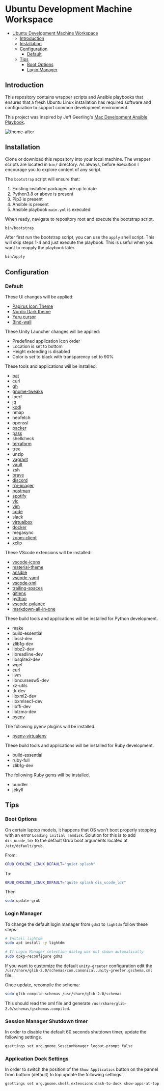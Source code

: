 # Ubuntu Development Machine Workspace

- [Ubuntu Development Machine Workspace](#ubuntu-development-machine-workspace)
  - [Introduction](#introduction)
  - [Installation](#installation)
  - [Configuration](#configuration)
    - [Default](#default)
  - [Tips](#tips)
    - [Boot Options](#boot-options)
    - [Login Manager](#login-manager)


## Introduction

This repository contains wrapper scripts and Ansible playbooks that ensures that a fresh Ubuntu Linux installation has required software and configuration to support common development environment.

This project was inspired by Jeff Geerling's [Mac Development Ansible Playbook](https://github.com/geerlingguy/mac-dev-playbook).

![theme-after](images/theme.png)

## Installation

Clone or download this repository into your local machine. The wrapper scripts are located in `bin/` directory. As always, before execution I encourage you to explore content of any script.

The `bootstrap` script will ensure that:

1. Existing installed packages are up to date
2. Python3.8 or above is present
3. Pip3 is present
4. Ansible is present
5. Ansible playbook `main.yml` is executed

When ready, navigate to repository root and execute the bootstrap script.

```bash
bin/bootstrap
```

After first run the bootstrap script, you can use the `apply` shell script. This will skip steps 1-4 and just execute the playbook. This is useful when you want to reapply the playbook later.

```bash
bin/apply
```

## Configuration

### Default

These UI changes will be applied:

- [Papirus Icon Theme](https://github.com/PapirusDevelopmentTeam/papirus-icon-theme)
- [Nordic Dark theme](https://github.com/EliverLara/Nordic)
- [Yaru cursor](https://github.com/ubuntu/yaru)
- [Bind-wall](https://github.com/keshavbhatt/BingWall)

These Unity Launcher changes will be applied:

- Predefined application icon order
- Location is set to bottom
- Height extending is disabled
- Color is set to black with transparency set to 90%

These tools and applications will be installed:

- [bat](https://github.com/sharkdp/bat)
- curl
- [gh](https://github.com/cli/cli)
- [gnome-tweaks](https://wiki.gnome.org/Apps/Tweaks)
- iperf
- jq
- [kodi](kodi.tv)
- nmap
- neofetch
- openssl
- [packer](https://www.packer.io/)
- [pass](https://www.passwordstore.org/)
- shellcheck
- [terraform](https://www.terraform.io/)
- tree
- unzip
- [vagrant](https://www.vagrantup.com/)
- [vault](https://www.vaultproject.io/)
- zsh
- [brave](https://brave.com/)
- [discord](https://discord.com/)
- [rpi-imager](https://www.raspberrypi.com/software/)
- [postman](https://www.postman.com/)
- [spotify](https://www.spotify.com/)
- [vlc](https://www.videolan.org/vlc/)
- [vim](https://www.vim.org/)
- [code](https://code.visualstudio.com/)
- [slack](https://slack.com/)
- [virtualbox](https://www.virtualbox.org/)
- [docker](https://www.docker.com/)
- megasync
- [zoom-client](https://zoom.us/support/download)
- [xclip](https://github.com/astrand/xclip)


These VScode extensions will be installed:

- [vscode-icons](https://marketplace.visualstudio.com/items?itemName=vscode-icons-team.vscode-icons)
- [material-theme](https://marketplace.visualstudio.com/items?itemName=zhuangtongfa.Material-theme)
- [ansible](https://marketplace.visualstudio.com/items?itemName=redhat.ansible)
- [vscode-yaml](https://marketplace.visualstudio.com/items?itemName=redhat.vscode-yaml)
- [vscode-xml](https://marketplace.visualstudio.com/items?itemName=redhat.vscode-xml)
- [trailing-spaces](https://marketplace.visualstudio.com/items?itemName=shardulm94.trailing-spaces)
- [gitlens](https://marketplace.visualstudio.com/items?itemName=eamodio.gitlens)
- [python](https://marketplace.visualstudio.com/items?itemName=ms-python.python)
- [vscode-pylance](https://marketplace.visualstudio.com/items?itemName=ms-python.vscode-pylance)
- [markdown-all-in-one](https://marketplace.visualstudio.com/items?itemName=yzhang.markdown-all-in-one)

These build tools and applications will be installed for Python development.

- make
- build-essential
- libssl-dev
- zlib1g-dev
- libbz2-dev
- libreadline-dev
- libsqlite3-dev
- wget
- curl
- llvm
- libncursesw5-dev
- xz-utils
- tk-dev
- libxml2-dev
- libxmlsec1-dev
- libffi-dev
- liblzma-dev
- [pyenv](https://github.com/pyenv/pyenv/)

The following pyenv plugins will be installed.

- [pyenv-virtualenv](https://github.com/pyenv/pyenv-virtualenv)

These build tools and applications will be installed for Ruby development.

- build-essential
- ruby-full
- zlib1g-dev

The following Ruby gems will be installed.
- bundler
- jekyll


## Tips

### Boot Options

On certain laptop models, it happens that OS won't boot properly stopping with an error `Loading initial ramdisk`. Solution for this is to add `dis_ucode_ldr` to the default Grub boot arguments located at `/etc/default/grub`.

From:

```bash
GRUB_CMDLINE_LINUX_DEFAULT="quiet splash"
```

To:

```bash
GRUB_CMDLINE_LINUX_DEFAULT="quite splash dis_ucode_ldr"
```

Then

```bash
sudo update-grub
```

### Login Manager

To change the default login manager from `gdm3` to `lightdm` follow these steps:

```bash
# Install lightdm
sudo apt install -y lightdm

# If Login Manager selection dialog was not shown automatically
sudo dpkg-reconfigure gdm3
```

If you want to customize the default `unity-greeter` configuration edit the `/usr/share/glib-2.0/schemas/com.canonical.unity-greeter.gschema.xml` file.

Once update, recompile the schema:

```bash
sudo glib-compile-schemas /usr/share/glib-2.0/schemas
```

This should read the xml file and generate `/usr/share/glib-2.0/schemas/gschemas.compiled`.

### Session Manager Shutdown timer

In order to disable the default 60 seconds shutdown timer, update the following settings.

```bash
gsettings set org.gnome.SessionManager logout-prompt false
```

### Application Dock Settings

In order to switch the position of the `Show Applicatios` button on the pannel from bottom (default) to top update the following settings.

```bash
gsettings set org.gnome.shell.extensions.dash-to-dock show-apps-at-top true
```